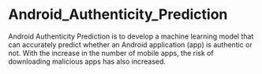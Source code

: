 # Android_Authenticity_Prediction
Android Authenticity Prediction is to develop a machine learning model that can accurately predict whether an Android application (app) is authentic or not. With the increase in the number of mobile apps, the risk of downloading malicious apps has also increased. 
